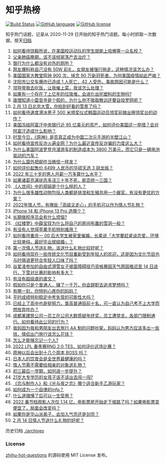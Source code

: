 # 知乎热榜
[![Build Status](https://github.com/ToWeLong/zhihu-hot-questions/workflows/CI/badge.svg)](https://github.com/ToWeLong/zhihu-hot-questions/actions)
[![GitHub language](https://img.shields.io/badge/language-golang-orange.svg)](https://golang.org/)
[![GitHub license](https://img.shields.io/github/license/ToWeLong/zhihu-hot-questions)](https://github.com/ToWeLong/zhihu-hot-questions/blob/main/LICENSE)

知乎热门话题，记录从 2020-11-29 日开始的知乎热门话题。每小时抓取一次数据，按天[归档](./archives)

<!-- BEGIN -->

1. [如何看待饶毅所说，在美国校运动队的学生就能上哈佛等一众名校？](https://www.zhihu.com/question/515562537)
1. [父亲肺癌晚期，该不该倾家荡产去治疗？](https://www.zhihu.com/question/446433748)
1. [银行为什么都没有对外的厕所？](https://www.zhihu.com/question/264251758)
1. [网友爆料称自己没有 50W 彩礼，女朋友被强行拖走，这种情况该怎么办？](https://www.zhihu.com/question/516097950)
1. [美国国家大教堂鸣钟 900 次，悼念 90 万新冠死者，为何美国疫情如此严峻？](https://www.zhihu.com/question/515549541)
1. [沈阳市公交车爆炸已造成 1 人死亡，42 人受伤，事故原因可能是什么？](https://www.zhihu.com/question/516211246)
1. [领导带我去吃饭，让我催上菜，我该怎么处理？](https://www.zhihu.com/question/510566149)
1. [如果有一个存在了上亿年的垃圾堆，会进化出吃塑料的生物吗?](https://www.zhihu.com/question/515450433)
1. [唐僧知道小雷音寺是个假的，为什么他不吸取教训还要自投罗网呢？](https://www.zhihu.com/question/513658022)
1. [2 月 13 日北京大雪，你拍到好看的雪景了吗？](https://www.zhihu.com/question/516298732)
1. [如何看待速度滑冰男子 500 米颁奖仪式韩国运动员领奖前做出擦领奖台的动作？](https://www.zhihu.com/question/516198351)
1. [美国冻结阿富汗中央银行近 95 亿美元的资产，如何评价美国这一举措？会对阿富汗造成什么影响？](https://www.zhihu.com/question/480627714)
1. [时至今日，《原神》是否真正成为中国二次元手游的半壁江山？](https://www.zhihu.com/question/516043203)
1. [如何看待宣传反诈火遍全网？为什么最近宣传反诈骗的力度这么大？](https://www.zhihu.com/question/515980119)
1. [为什么美国阿波罗登月漫游车的制造成本为 3800 万美元，而它只是一辆电池驱动的汽车？](https://www.zhihu.com/question/478362788)
1. [为什么国外把邮件当微信一样发？](https://www.zhihu.com/question/327715169)
1. [如何评价起售价 6499 人民币的华硕天选 3 锐龙版？](https://www.zhihu.com/question/516021516)
1. [2022 年三十岁的男人月薪一万多算什么水平？](https://www.zhihu.com/question/515475808)
1. [如果诸葛亮满状态多活三十年不死，能否统一三国？](https://www.zhihu.com/question/33540386)
1. [《人世间》中的郑娟是个什么样的人？](https://www.zhihu.com/question/515334366)
1. [为什么很多雄性动物包括人类都是排泄和生殖共用一个器官，有没有更优的方案？](https://www.zhihu.com/question/360529805)
1. [2022年情人节，有哪些「高级又走心」的手机可以作为情人节礼物？](https://www.zhihu.com/question/516179271)
1. [iPhone 14 和 iPhone 13 Pro 选哪个？](https://www.zhihu.com/question/515628175)
1. [长期做程序员会有什么烦恼?](https://www.zhihu.com/question/511506808)
1. [《红楼梦》中薛宝钗为什么将自己的房间布置的雪洞一般？](https://www.zhihu.com/question/357898813)
1. [有没有人觉得苹果手机特别难用？](https://www.zhihu.com/question/441096502)
1. [如何看待重庆一 00 后大学生被家里催婚，长辈说「大学要赶紧谈恋爱，环境比较单纯，最好毕业就结婚」？](https://www.zhihu.com/question/515916896)
1. [第一次情人节送礼物，该送什么礼物比较好呢？](https://www.zhihu.com/question/64423981)
1. [如何看待现在一些传统文化节目重新受到年轻人的欢迎，这是因为文化节目也与时俱进更符合年轻人口味了吗？](https://www.zhihu.com/question/516126609)
1. [谷爱凌参加的自由式滑雪女子坡面障碍技巧资格赛因天气原因推迟至 14 日进行，下雪对比赛的影响有多大？](https://www.zhihu.com/question/516294593)
1. [有没有超级虐的虐文？](https://www.zhihu.com/question/512496673)
1. [假如你只是个普通人，赚了一千万，你会辞职去追求梦想吗？](https://www.zhihu.com/question/515498910)
1. [有哪一刻，你特别心疼你的妈妈？](https://www.zhihu.com/question/267430528)
1. [平时成绩特别稳定中考失常的可能性大吗？](https://www.zhihu.com/question/515537986)
1. [已经上了高中也是挺努力，普高普通班前十名，可一直认为自己考不上大学而想放弃咋办？](https://www.zhihu.com/question/516288497)
1. [成都某建筑公司一员工在公司大群质疑年终奖，员工遭禁言，各部门限制通行。如何看待此公司的行为？](https://www.zhihu.com/question/515974615)
1. [我妈因为我和男朋友出去旅行 AA 制的问题吵架，妈妈认为男方应该多出一些钱，情侣出门旅行该怎么花钱？](https://www.zhihu.com/question/511145787)
1. [怎么才能够忘记一个人?](https://www.zhihu.com/question/515130477)
1. [2022 LPL 春季赛RNG 2:0 TES，如何评价这场比赛？](https://www.zhihu.com/question/516192452)
1. [原神以后会出到十几个周本 BOSS 吗？](https://www.zhihu.com/question/469228166)
1. [日本人的饮食会是全世界最健康的吗？](https://www.zhihu.com/question/422054066)
1. [情人节需不需要给相亲的对象送礼物？](https://www.zhihu.com/question/370587130)
1. [初三最后一学期，如何进一步提升？](https://www.zhihu.com/question/515894862)
1. [21岁大专学历的女孩子该不该出去闯一闯?](https://www.zhihu.com/question/516059813)
1. [《恋与制作人》和《光与夜之恋》哪个适合新手乙游玩家？](https://www.zhihu.com/question/514856047)
1. [如何成为一个自律的infp？](https://www.zhihu.com/question/321030465)
1. [什么道理懂了后可以一生受用？](https://www.zhihu.com/question/456002135)
1. [2022 春节档观影人次仅 1.14 亿，电影票房开始走下坡路了吗？如果电影票变便宜了，局面会改变吗？](https://www.zhihu.com/question/515936722)
1. [如果你是华山派弟子，会加入气宗还是剑宗？](https://www.zhihu.com/question/342393844)
1. [2 月 14 日情人节送什么礼物的好呢？](https://www.zhihu.com/question/515060822)

<!-- END -->

历史归档 [./archives](./archives)


### License
[zhihu-hot-questions](https://github.com/towelong/zhihu-hot-questions) 的源码使用 MIT License 发布。